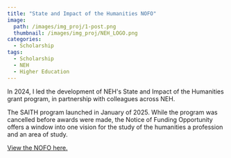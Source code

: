 ```yaml
---
title: "State and Impact of the Humanities NOFO"
image: 
  path: /images/img_proj/1-post.png
  thumbnail: /images/img_proj/NEH_LOGO.png
categories:
  - Scholarship
tags:
  - Scholarship
  - NEH
  - Higher Education
---
```

In 2024, I led the development of NEH's State and Impact of the Humanities grant program, in partnership with colleagues across NEH. 

The SAITH program launched in January of 2025. While the program was cancelled before awards were made, the Notice of Funding Opportunity offers a window into one vision for the study of the humanities a profession and an area of study.

[View the NOFO here.](./pdf/SOH-NOFO-2025.pdf)
